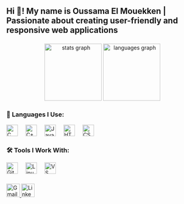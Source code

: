 <h2 align="left">Hi 👋! My name is Oussama El Mouekken | Passionate about creating user-friendly and responsive web applications</h2>

###

<div align="center">
  <img src="https://github-readme-stats.vercel.app/api?username=oussamaelmouekken&hide_title=false&hide_rank=false&show_icons=true&include_all_commits=true&count_private=true&disable_animations=false&theme=blue&locale=en&hide_border=false" height="150" alt="stats graph" />
  <img src="https://github-readme-stats.vercel.app/api/top-langs?username=oussamaelmouekken&locale=en&hide_title=false&layout=compact&card_width=320&langs_count=5&theme=blue&hide_border=false" height="150" alt="languages graph" />
</div>

###

<h3 align="left">🧠 Languages I Use:</h3>

<div align="left">
  <img src="https://cdn.jsdelivr.net/gh/devicons/devicon/icons/c/c-original.svg" height="30" alt="C logo" />
  <img width="12" />
  <img src="https://cdn.jsdelivr.net/gh/devicons/devicon/icons/cplusplus/cplusplus-original.svg" height="30" alt="C++ logo" />
  <img width="12" />
  <img src="https://cdn.jsdelivr.net/gh/devicons/devicon/icons/javascript/javascript-original.svg" height="30" alt="JavaScript logo" />
  <img width="12" />
  <img src="https://cdn.jsdelivr.net/gh/devicons/devicon/icons/html5/html5-original.svg" height="30" alt="HTML5 logo" />
  <img width="12" />
  <img src="https://cdn.jsdelivr.net/gh/devicons/devicon/icons/css3/css3-original.svg" height="30" alt="CSS3 logo" />
</div>

###

<h3 align="left">🛠️ Tools I Work With:</h3>

<div align="left">
  <img src="https://cdn.jsdelivr.net/gh/devicons/devicon/icons/git/git-original.svg" height="30" alt="Git logo" />
  <img width="12" />
  <img src="https://cdn.jsdelivr.net/gh/devicons/devicon/icons/linux/linux-original.svg" height="30" alt="Linux logo" />
  <img width="12" />
  <img src="https://cdn.jsdelivr.net/gh/devicons/devicon/icons/vscode/vscode-original.svg" height="30" alt="VS Code logo" />
</div>

###

<div align="left">
  <a href="mailto:oussamaelmouekken.dev@gmail.com" target="_blank">
    <img src="https://img.shields.io/static/v1?message=Gmail&logo=gmail&label=&color=D14836&logoColor=white&labelColor=&style=for-the-badge" height="35" alt="Gmail badge" />
  </a>
  <a href="https://www.linkedin.com/in/oussamaelmouekken/" target="_blank">
    <img src="https://img.shields.io/static/v1?message=LinkedIn&logo=linkedin&label=&color=0077B5&logoColor=white&labelColor=&style=for-the-badge" height="35" alt="LinkedIn badge" />
  </a>
</div>






  
